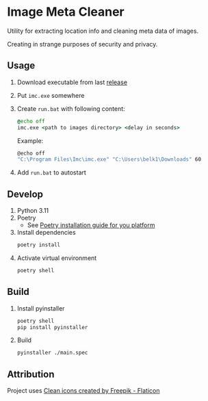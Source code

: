 # Image Meta Cleaner

Utility for extracting location info and cleaning meta data of images.

Creating in strange purposes of security and privacy.

## Usage

1. Download executable from last [release](https://github.com/butvinm/ImageMetaCleaner/releases)
2. Put `imc.exe` somewhere
3. Create `run.bat` with following content:
    ```bat
    @echo off
    imc.exe <path to images directory> <delay in seconds>
    ```
    Example:
    ```bash
    @echo off
    "C:\Program Files\Imc\imc.exe" "C:\Users\belk1\Downloads" 60
    ```

4. Add `run.bat` to autostart

## Develop

1. Python 3.11
2. Poetry
   - See [Poetry installation guide for you platform](https://python-poetry.org/docs/)
3. Install dependencies
    ```bash
    poetry install
    ```
4. Activate virtual environment
    ```bash
    poetry shell
    ```

## Build

1. Install pyinstaller
    ```bash
    poetry shell
    pip install pyinstaller
    ```
2. Build
    ```bash
    pyinstaller ./main.spec
    ```

## Attribution

Project uses [Clean icons created by Freepik - Flaticon](https://www.flaticon.com/free-icons/clean)
